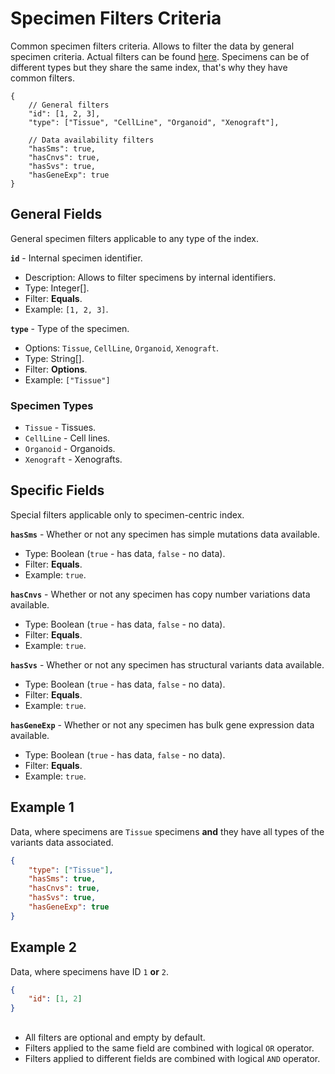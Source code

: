 # Specimen Filters Criteria
Common specimen filters criteria. Allows to filter the data by general specimen criteria. Actual filters can be found [here](../Unite.Indices.Search/Services/Filters/Base/Specimens/Criteria/SpecimenCriteria.cs). Specimens can be of different types but they share the same index, that's why they have common filters.

```jsonc
{
    // General filters
    "id": [1, 2, 3],
    "type": ["Tissue", "CellLine", "Organoid", "Xenograft"],

    // Data availability filters
    "hasSms": true,
    "hasCnvs": true,
    "hasSvs": true,
    "hasGeneExp": true
}
```


## General Fields
General specimen filters applicable to any type of the index.

**`id`** - Internal specimen identifier.
- Description: Allows to filter specimens by internal identifiers.
- Type: Integer[].
- Filter: **Equals**.
- Example: `[1, 2, 3]`.

**`type`** - Type of the specimen.
- Options: `Tissue`, `CellLine`, `Organoid`, `Xenograft`.
- Type: String[].
- Filter: **Options**.
- Example: `["Tissue"]`

### Specimen Types
- `Tissue` - Tissues.
- `CellLine` - Cell lines.
- `Organoid` - Organoids.
- `Xenograft` - Xenografts.


## Specific Fields
Special filters applicable only to specimen-centric index.

**`hasSms`** - Whether or not any specimen has simple mutations data available.
- Type: Boolean (`true` - has data, `false` - no data).
- Filter: **Equals**.
- Example: `true`.

**`hasCnvs`** - Whether or not any specimen has copy number variations data available.
- Type: Boolean (`true` - has data, `false` - no data).
- Filter: **Equals**.
- Example: `true`.

**`hasSvs`** - Whether or not any specimen has structural variants data available.
- Type: Boolean (`true` - has data, `false` - no data).
- Filter: **Equals**.
- Example: `true`.

**`hasGeneExp`** - Whether or not any specimen has bulk gene expression data available.
- Type: Boolean (`true` - has data, `false` - no data).
- Filter: **Equals**.
- Example: `true`.


## Example 1
Data, where specimens are `Tissue` specimens **and** they have all types of the variants data associated.

```json
{
    "type": ["Tissue"],
    "hasSms": true,
    "hasCnvs": true,
    "hasSvs": true,
    "hasGeneExp": true
}
```

## Example 2
Data, where specimens have ID `1` **or** `2`.

```json
{
    "id": [1, 2]
}
```


##
- All filters are optional and empty by default.
- Filters applied to the same field are combined with logical `OR` operator.
- Filters applied to different fields are combined with logical `AND` operator.
